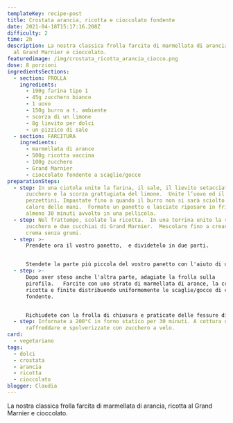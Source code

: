 ```yaml
---
templateKey: recipe-post
title: Crostata arancia, ricotta e cioccolato fondente
date: 2021-04-18T15:17:16.208Z
difficulty: 2
time: 2h
description: La nostra classica frolla farcita di marmellata di arancia, ricotta
  al Grand Marnier e cioccolato.
featuredimage: /img/crostata_ricotta_arancia_ciocco.png
dose: 8 porzioni
ingredientsSections:
  - section: FROLLA
    ingredients:
      - 190g farina tipo 1
      - 45g zucchero bianco
      - 1 uovo
      - 150g burro a t. ambiente
      - scorza di un limone
      - 8g lievito per dolci
      - un pizzico di sale
  - section: FARCITURA
    ingredients:
      - marmellata di arance
      - 500g ricotta vaccina
      - 100g zucchero
      - Grand Marnier
      - cioccolato fondente a scaglie/gocce
preparationSteps:
  - step: In una ciotola unite la farina, il sale, il lievito setacciato, lo
      zucchero e la scorza grattugiata del limone.  Unite l’uovo ed il burro a
      pezzettini. Impastate fino a quando il burro non si sarà sciolto con il
      calore delle mani.  Formate un panetto e lasciate riposare in frigo per
      almeno 30 minuti avvolto in una pellicola.
  - step: Nel frattempo, scolate la ricotta.  In una terrina unite la ricotta, lo
      zucchero e due cucchiai di Grand Marnier.  Mescolare fino a creare una
      crema senza grumi.
  - step: >-
      Prendete ora il vostro panetto,  e dividetelo in due parti.


      Stendete la parte più piccola del vostro panetto con l'aiuto di un matterello.  Se il composto risulta appiccicoso, aiutatevi con della farina. Ritagliate un cerchio di pasta frolla della stessa dimensione della vostra pirofila da forno. Riutilizzate i ritagli in eccesso per stendere la seconda parte dell'impasto.
  - step: >-
      Dopo aver steso anche l'altra parte, adagiate la frolla sulla
      pirofila.   Farcite con uno strato di marmellata di arance, la crema di
      ricotta e finite distribuendo uniformemente le scaglie/gocce di cioccolato
      fondente.


      Richiudete con la frolla di chiusura e praticate delle fessure di decorazione in superficie.
  - step: Infornate a 200°C in forno statico per 30 minuti. A cottura ultimata, fate
      raffreddare e spolverizzate con zucchero a velo.
card:
  - vegetariano
tags:
  - dolci
  - crostata
  - arancia
  - ricotta
  - cioccolato
blogger: Claudia
---
```

La nostra classica frolla farcita di marmellata di arancia, ricotta al Grand Marnier e cioccolato.